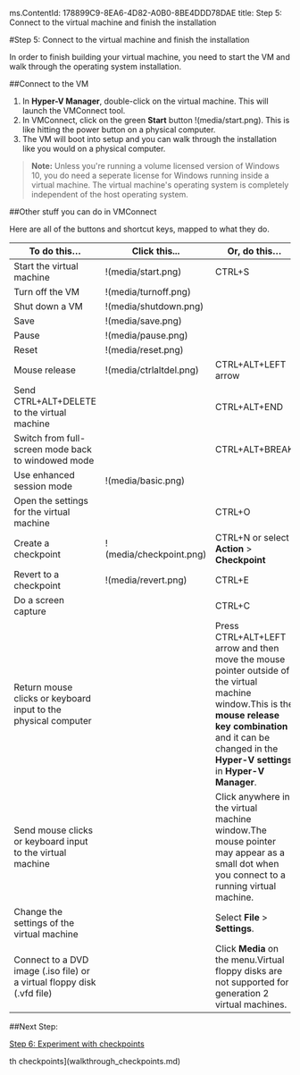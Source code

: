 ms.ContentId: 178899C9-8EA6-4D82-A0B0-8BE4DDD78DAE
title: Step 5: Connect to the virtual machine and finish the installation

#Step 5: Connect to the virtual machine and finish the installation

In order to finish building your virtual machine, you need to start the VM and walk through the operating system installation.

##Connect to the VM

1.  In **Hyper-V Manager**, double-click on the virtual machine.
    This will launch the VMConnect tool.
2.  In VMConnect, click on the green **Start** button !(media/start.png).
    This is like hitting the power button on a physical computer.
3.  The VM will boot into setup and you can walk through the installation like you would on a physical computer.

> **Note:** Unless you're running a volume licensed version of Windows 10, you do need a seperate license for Windows running inside a virtual machine.
> The virtual machine's operating system is completely independent of the host operating system.
> 

##Other stuff you can do in VMConnect

Here are all of the buttons and shortcut keys, mapped to what they do.

| **To do this…**| Click this...| **Or, do this…**| |
| ----- | ----- | ----- | ----- |
| Start the virtual machine| !(media/start.png)| CTRL+S| |
| Turn off the VM| !(media/turnoff.png)| | |
| Shut down a VM| !(media/shutdown.png)| | |
| Save| !(media/save.png)| | |
| Pause| !(media/pause.png)| | |
| Reset| !(media/reset.png)| | |
| Mouse release| !(media/ctrlaltdel.png)| CTRL+ALT+LEFT arrow| |
| Send CTRL+ALT+DELETE to the virtual machine| | CTRL+ALT+END| |
| Switch from full-screen mode back to windowed mode| | CTRL+ALT+BREAK| |
| Use enhanced session mode| !(media/basic.png)| | |
| Open the settings for the virtual machine| | CTRL+O| |
| Create a checkpoint| !(media/checkpoint.png)| CTRL+N or select **Action** > **Checkpoint**| |
| Revert to a checkpoint| !(media/revert.png)| CTRL+E| |
| Do a screen capture| | CTRL+C| |
| Return mouse clicks or keyboard input to the physical computer| | Press CTRL+ALT+LEFT arrow and then move the mouse pointer outside of the virtual machine window.This is the **mouse release key combination** and it can be changed in the **Hyper-V settings** in **Hyper-V Manager**.| |
| Send mouse clicks or keyboard input to the virtual machine| | Click anywhere in the virtual machine window.The mouse pointer may appear as a small dot when you connect to a running virtual machine.| |
| Change the settings of the virtual machine| | Select **File** > **Settings**.| |
| Connect to a DVD image (.iso file) or a virtual floppy disk (.vfd file)| | Click **Media** on the menu.Virtual floppy disks are not supported for generation 2 virtual machines.| |

##Next Step:

[Step 6: Experiment with checkpoints](walkthrough_checkpoints.md)


th checkpoints](walkthrough_checkpoints.md)
